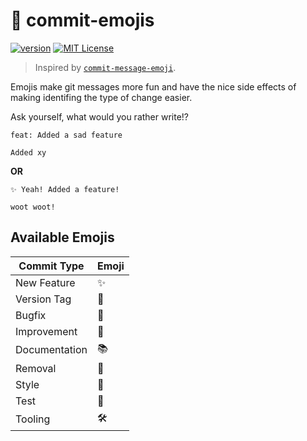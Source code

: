 # 🕺 commit-emojis

[![version][version-badge]][package] [![MIT License][license-badge]][license]

> Inspired by [`commit-message-emoji`](https://github.com/dannyfritz/commit-message-emoji).

Emojis make git messages more fun and have the nice side effects of making identifing the type of change easier.

Ask yourself, what would you rather write!?

```
feat: Added a sad feature

Added xy
```

**OR**

```
✨ Yeah! Added a feature!

woot woot!
```

## Available Emojis

| Commit Type   | Emoji |
| ------------- | ----- |
| New Feature   | ✨     |
| Version Tag   | 🔖    |
| Bugfix        | 🐛    |
| Improvement   | 🌈    |
| Documentation | 📚    |
| Removal       | 💩    |
| Style         | 🎨    |
| Test          | 🚨    |
| Tooling       | 🛠    |

<!-- LINKS -->

[license]: https://github.com/sebald/commit-emojis/blob/master/LICENCE
[license-badge]: https://img.shields.io/npm/l/commit-emojis.svg?style=flat-square
[package]: https://www.npmjs.com/package/commit-emojis
[version-badge]: https://img.shields.io/npm/v/commit-emojis.svg?style=flat-square
